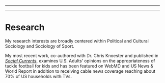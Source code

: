 -----
-----

# Research

My research interests are broadly centered within Political and Cultural Sociology and Sociology of Sport.

My most recent work, co-authored with Dr. Chris Knoester and published in [_Social Currents_](https://journals.sagepub.com/doi/full/10.1177/23294965221074017), examines U.S. Adults' opinions on the appropriateness of tackle football for kids and has been featured on WebMD and US News & World Report in addition to receiving cable news coverage reaching about 70% of US households with TVs. 


